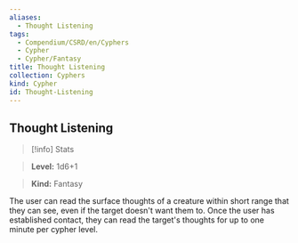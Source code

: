 ```yaml
---
aliases:
  - Thought Listening
tags:
  - Compendium/CSRD/en/Cyphers
  - Cypher
  - Cypher/Fantasy
title: Thought Listening
collection: Cyphers
kind: Cypher
id: Thought-Listening
---
```

## Thought Listening    
>[!info] Stats    
> **Level:** 1d6+1    
> **Kind:** Fantasy  
    
The user can read the surface thoughts of a creature within short range that they can see, even if the target doesn't want them to. Once the user has established contact, they can read the target's thoughts for up to one minute per cypher level.
